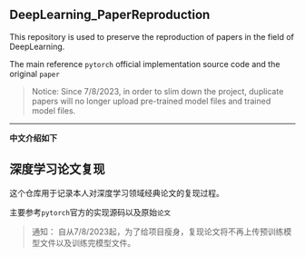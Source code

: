 ## DeepLearning_PaperReproduction
This repository is used to preserve the reproduction of papers in the field of DeepLearning.

The main reference `pytorch` official implementation source code and the original `paper`

>Notice:
>Since 7/8/2023, in order to slim down the project, duplicate papers will no longer upload pre-trained model files and trained model files.

--- 

**中文介绍如下**
## 深度学习论文复现
这个仓库用于记录本人对深度学习领域经典论文的复现过程。

主要参考`pytorch`官方的实现源码以及原始`论文`

>通知：
>自从7/8/2023起，为了给项目瘦身，复现论文将不再上传预训练模型文件以及训练完模型文件。
